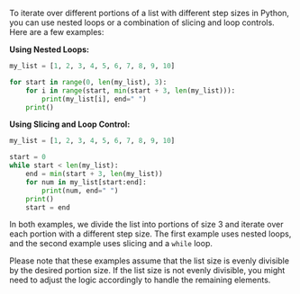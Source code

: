 To iterate over different portions of a list with different step sizes in Python, you can use nested loops or a combination of slicing and loop controls. Here are a few examples:

**Using Nested Loops:**

```python
my_list = [1, 2, 3, 4, 5, 6, 7, 8, 9, 10]

for start in range(0, len(my_list), 3):
    for i in range(start, min(start + 3, len(my_list))):
        print(my_list[i], end=" ")
    print()
```

**Using Slicing and Loop Control:**

```python
my_list = [1, 2, 3, 4, 5, 6, 7, 8, 9, 10]

start = 0
while start < len(my_list):
    end = min(start + 3, len(my_list))
    for num in my_list[start:end]:
        print(num, end=" ")
    print()
    start = end
```

In both examples, we divide the list into portions of size 3 and iterate over each portion with a different step size. The first example uses nested loops, and the second example uses slicing and a `while` loop.

Please note that these examples assume that the list size is evenly divisible by the desired portion size. If the list size is not evenly divisible, you might need to adjust the logic accordingly to handle the remaining elements.
